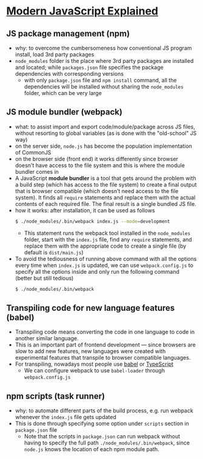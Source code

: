 # [Modern JavaScript Explained](https://medium.com/the-node-js-collection/modern-javascript-explained-for-dinosaurs-f695e9747b70)

## JS package management (npm)
- why: to overcome the cumbersomeness how conventional JS program install, load 3rd party packages
- `node_modules` folder is the place where 3rd party packages are installed and located; while `packages.json` file specifies the package dependencies with corresponding versions
  - with only `package.json` file and `npm install` command, all the dependencies will be installed without sharing the `node_modules` folder, which can be very large

## JS module bundler (webpack)
- what: to assist import and export code/module/package across JS files, without resorting to global variables (as is done with the "old-school" JS way)
- on the server side, `node.js` has become the population implementation of CommonJS
- on the browser side (front end) it works differently since browser doesn't have access to the file system and this is where the module bundler comes in
 - A JavaScript **module bundler** is a tool that gets around the problem with a build step (which has access to the file system) to create a final output that is browser compatible (which doesn’t need access to the file system). It finds all `require` statements and replace them with the actual contents of each required file. The final result is a single bundled JS file.
- how it works: after installation, it can be used as follows
    ```bash
    $ ./node_modules/.bin/webpack index.js --mode=development
    ```
    - This statement runs the webpack tool installed in the `node_modules` folder, start with the `index.js` file, find any `require` statements, and replace them with the appropriate code to create a single file (by default is `dist/main.js`)
- To avoid the tediousness of running above command with all the options every time when `index.js` is updated, we can use `webpack.config.js` to specify all the options inside and only run the following command (better but still tedious)
    ```bash
    $ ./node_modules/.bin/webpack
    ```
##  Transpiling code for new language features (babel)
- Transpiling code means converting the code in one language to code in another similar language.
- This is an important part of frontend development — since browsers are slow to add new features, new languages were created with experimental features that transpile to browser compatible languages.
- For transpiling, nowadays most people use [babel](https://babeljs.io/) or [TypeScript](http://www.typescriptlang.org/)
  - We can configure webpack to use `babel-loader` through `webpack.config.js`

## npm scripts (task runner)
- why: to automate different parts of the build process, e.g. run webpack whenever the `index.js` file gets updated
- This is done through specifying some option under `scripts` section in `package.json` file
    - Note that the scripts in `package.json` can run webpack without having to specify the full path `./node_modules/.bin/webpack`, since `node.js` knows the location of each npm module path. 